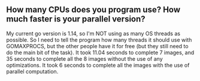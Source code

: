 ## How many CPUs does you program use? How much faster is your parallel version?
My current go version is 1.14, so I'm NOT using as many OS threads as possible. So I need to tell the program how many threads it should use with GOMAXPROCS, but the other people have it for free (but they still need to do the main bit of the task). It took 11.04 seconds to complete 7 images, and 35 seconds to complete all the 8 images without the use of any optimizations. It took 6 seconds to complete all the images with the use of parallel computation. 